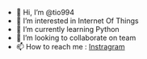 - 👋 Hi, I’m @tio994
- 👀 I’m interested in Internet Of Things
- 🌱 I’m currently learning Python
- 💞️ I’m looking to collaborate on team
- 📫 How to reach me : [Instragram](https://www.instagram.com/tyohm_/)

<!---
tio994/tio994 is a ✨ special ✨ repository because its `README.md` (this file) appears on your GitHub profile.
You can click the Preview link to take a look at your changes.
--->
